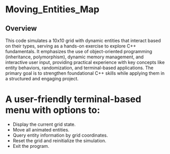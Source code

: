 # Moving_Entities_Map
## Overview

This code simulates a 10x10 grid with dynamic entities that interact based on their types, serving as a hands-on exercise to explore C++ fundamentals. It emphasizes the use of object-oriented programming (inheritance, polymorphism), dynamic memory management, and interactive user input, providing practical experience with key concepts like entity behaviors, randomization, and terminal-based applications. The primary goal is to strengthen foundational C++ skills while applying them in a structured and engaging project.

# A user-friendly terminal-based menu with options to:
- Display the current grid state.
- Move all animated entities.
- Query entity information by grid coordinates.
- Reset the grid and reinitialize the simulation.
- Exit the program.

